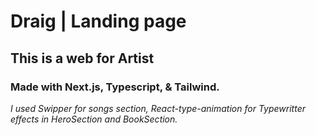 # Draig | Landing page
## This is a web for Artist

### Made with Next.js, Typescript, & Tailwind.
*I used Swipper for songs section, React-type-animation for Typewritter effects in HeroSection and BookSection.*

